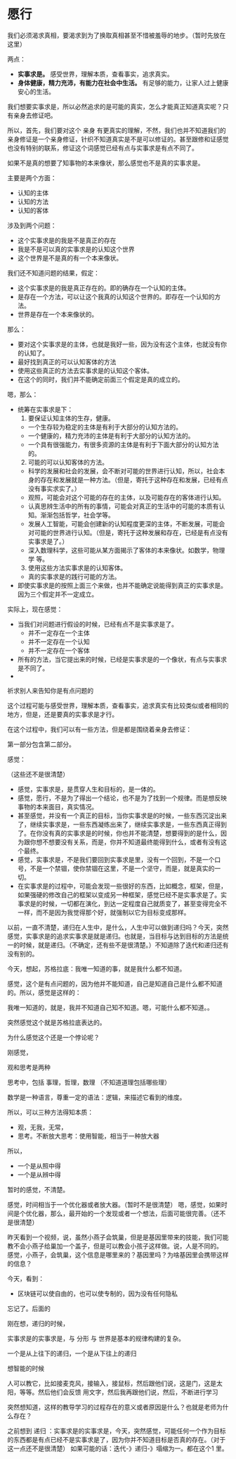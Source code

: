 # 愿行

我们必须渴求真相，要渴求到为了换取真相甚至不惜被羞辱的地步。（暂时先放在这里）


两点：



- **实事求是。** 感受世界，理解本质，查看事实，追求真实。
- **身体健康，精力充沛，有能力在社会中生活。** 有足够的能力，让家人过上健康安心的生活。






我们想要实事求是，所以必然追求的是可能的真实，怎么才能真正知道真实呢？只有亲身去修证吧。

所以，首先，我们要对这个 亲身 有更真实的理解，不然，我们也并不知道我们的亲身修证是一个亲身修证，针织不知道真实是不是可以修证的。甚至跟修和证感觉也没有特别的联系，修证这个词感觉已经有点与实事求是有点不同了。


如果不是真的想要了知事物的本来像状，那么感觉也不是真的实事求是。


主要是两个方面：

- 认知的主体
- 认知的方法
- 认知的客体

涉及到两个问题：

- 这个实事求是的我是不是真正的存在
- 我是不是可以真的实事求是的认知这个世界
- 这个世界是不是真的有一个本来像状。

我们还不知道问题的结果，假定：

- 这个实事求是的我是真正存在的。即的确存在一个认知的主体。
- 是存在一个方法，可以让这个我真的认知这个世界的。即存在一个认知的方法。
- 世界是存在一个本来像状的。

那么：

- 要对这个实事求是的主体，也就是我好一些，因为没有这个主体，也就没有你的认知了。
- 最好找到真正的可以认知客体的方法
- 使用这些真正的方法去实事求是的认知这个客体。
- 在这个的同时，我们并不能确定前面三个假定是真的成立的。

嗯，那么：

- 统筹在实事求是下：
  1. 要保证认知主体的生存，健康。
    - 一个生存较为稳定的主体是有利于大部分的认知方法的。
    - 一个健康的，精力充沛的主体是有利于大部分的认知方法的。
    - 一个具有很强能力，有很多资源的主体是有利于下面大部分的认知方法的。
  2. 可能的可以认知客体的方法。
    - 科学的发展和社会的发展，会不断对可能的世界进行认知，所以，社会本身的存在和发展就是一种方法。（但是，寄托于这种存在和发展，已经有点没有事实求实了。）
    - 观照，可能会对这个可能的存在的主体，以及可能存在的客体进行认知。
    - 认真思辨生活中的所有的事情，可能会对真正的生活中的可能的本质有认知。渐渐包括哲学，社会学等。
    - 发展人工智能，可能会创建新的认知程度更深的主体，不断发展，可能会对可能的世界进行认知。（但是，寄托于这种发展和存在，已经是有点没有实事求是了。）
    - 深入数理科学，这些可能从某方面揭示了客体的本来像状。如数学，物理学 等。
  3. 使用这些方法实事求是的认知客体。
    - 真的实事求是的践行可能的方法。
- 即使实事求是的按照上面三个来做，也并不能确定说能得到真正的实事求是。因为三个假定并不一定成立。


实际上，现在感觉：

- 当我们对问题进行假设的时候，已经有点不是实事求是了。
  - 并不一定存在一个主体
  - 并不一定存在一个认知
  - 并不一定存在一个客体
- 所有的方法，当它提出来的时候，已经是实事求是的一个像状，有点与实事求是不同了。
- 








祈求别人来告知你是有点问题的







这个过程可能与感受世界，理解本质，查看事实，追求真实有比较类似或者相同的地方，但是，还是要真的实事求是才行。

在这个过程中，我们可以有一些方法，但是都是围绕着亲身去修证：




第一部分包含第二部分。



感觉：

（这些还不是很清楚）

- 感觉，实事求是，是贯穿人生和目标的，是一体的。
- 感觉，愿行，不是为了得出一个结论，也不是为了找到一个规律。而是想反映事物的本来面目，真实情况。
- 甚至感觉，并没有一个真正的目标，当你实事求是的时候，一些东西沉淀出来了，继续实事求是，一些东西凝练出来了，继续实事求是，一些东西真正得到了。在你没有真的实事求是的时候，你也并不能清楚，想要得到的是什么，因为跟你想不想要没有关系，而是，你并不知道最终能得到什么，或者有没有这个最终。
- 感觉，实事求是，不是我们要回到实事求是里，没有一个回到，不是一个口号，不是一个禁锢，使你禁锢在这里，不是一个坚守，而是，就是真实的一切。
- 在实事求是的过程中，可能会发现一些很好的东西，比如概念，框架，但是，如果强硬的修改自己的框架以变成另一种框架，感觉已经不是实事求是了。实事求是的时候，一切都在演化，到达一定程度自己就质变了，甚至变得完全不一样，而不是因为我觉得那个好，就强制以它为目标变成那样。



以前，一直不清楚，递归在人生中，是什么，人生中可以做到递归吗？今天，突然感觉，实事求是的追求实事求是就是递归。也就是，当目标与达到目标的方法是统一的时候，就是递归。（不确定，还有些不是很清楚。）不知道除了迭代和递归还有没有别的。





今天，想起，苏格拉底：我唯一知道的事，就是我什么都不知道。

感觉，这个是有点问题的，因为他并不能知道，自己是知道自己是什么都不知道的。所以，感觉是这样的：

我唯一知道的，就是，我并不知道自己知不知道。嗯，可能什么都不知道。。

突然感觉这个就是苏格拉底表达的。

为什么感觉这个还是一个悖论呢？










刚感觉，

观和思考是两种

思考中，包括 事理，哲理，数理  （不知道道理包括哪些理）

数学是一种语言，尊重一定的语法：逻辑，来描述它看到的维度。

所以，可以三种方法得知本质：

- 观，无我，无常，  
- 思考。不断放大思考：使用智能，相当于一种放大器

所以，

- 一个是从照中得
- 一个是从辨中得


暂时的感觉，不清楚。


感觉，时间相当于一个优化器或者放大器。（暂时不是很清楚）
嗯，感觉，如果时间是个优化器，那么，最开始的一个发现或者一个想法，后面可能很完善。（还不是很清楚）




昨天看到一个视频，说，虽然小燕子会筑巢，但是是基因里带来的技能，我们可能教不会小燕子给巢加一个盖子，但是可以教会小孩子这样做。说，人是不同的。
感觉，小燕子，会筑巢，这个信息是哪里来的？基因里吗？为啥基因里会携带这样的信息？





今天，看到：

- 区块链可以使自由的，也可以使专制的，因为没有任何隐私

忘记了。后面的





刚在想，递归的时候，

实事求是的实事求是，与 分形 与 世界是基本的规律构建的复杂。 

一个是从上往下的递归，一个是从下往上的递归




想智能的时候

人可以教它，比如接麦克风，接输入，接鼠标，然后跟他们说，这是门，这是太阳，等等。然后他们会反馈 用文字，然后我再跟他们说，然后，不断进行学习

突然想知道，这样的教导学习的过程存在的意义或者原因是什么？也就是老师为什么存在？


之前想到 递归 ：实事求是的实事求是，今天，突然感觉，可能任何一个作为目标的东西都是有点已经不是实事求是了，因为你并不知道目标是否真的存在。（对于这一点还不是很清楚）
如果可能的话：迭代-》递归-》塌缩为一。都在这个1 里。
